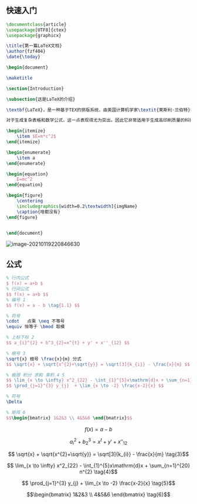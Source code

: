 <!-- 
title: LaTeX
sort: 
--> 

## 快速入门

```latex
\documentclass{article}
\usepackage[UTF8]{ctex}
\usepackage{graphicx}

\title{第一篇LaTeX文档}
\author{fzf404}
\date{\today}

\begin{document}

\maketitle

\section{Introduction}

\subsection{这是LaTeX的介绍}

\textbf{LaTeX}，是一种基于ΤΕΧ的排版系统，由美国计算机学家\textit{莱斯利·兰伯特}在\underline{20世纪80年代初期}开发，利用这种格式，即使使用者没有排版和程序设计的知识也可以充分发挥由TeX所提供的强大功能。

对于生成复杂表格和数学公式，这一点表现得尤为突出。因此它非常适用于生成高印刷质量的科技和数学类文档。

\begin{itemize}
    \item $E=m*c^2$
\end{itemize}

\begin{enumerate}
    \item a
\end{enumerate}

\begin{equation}
    E=mc^2
\end{equation}

\begin{figure}
    \centering
    \includegraphics[width=0.2\textwidth]{imgName}
    \caption{啥都没有}
\end{figure}


\end{document}
```

![image-20210119220846630](https://gitee.com/nmdfzf404/Image-hosting/raw/master/2021/image-20210119220846630.png)

## 公式

```latex
% 行内公式
$ f(x) = a+b $
% 行间公式
$$ f(x) = a+b $$
% 编号 1
$$ f(x) = a - b \tag{1.1} $$

% 符号
\cdot	点乘 \neq 不等号 
\equiv 恒等于 \bmod 取模

% 上标下标 2
$$ a_{i}^{2} + b^3_{2}=x^{t} + y' + x''_{12} $$

% 根号 3
\sqrt{x} 根号 \frac{x}{m} 分式
$$ \sqrt{x} + \sqrt{x^{2}+\sqrt{y}} = \sqrt[3]{k_{i}} - \frac{x}{m} $$

% 极限 积分 求和 乘积 4 5
$$ \lim_{x \to \infty} x^2_{22} - \int_{1}^{5}x\mathrm{d}x + \sum_{n=1}^{20} n^{2} $$
$$ \prod_{j=1}^{3} y_{j}  + \lim_{x \to -2} \frac{x-2}{x} $$

% 符号
\Delta

% 矩阵 6
$$\begin{bmatrix} 1&2&3 \\ 4&5&6 \end{bmatrix}$$
```

$$ f(x) = a - b \tag{1}$$

$$  a_{i}^{2} + b^3_{2}=x^{t} + y' + x''_{12} \tag{2}$$

$$ \sqrt{x} + \sqrt{x^{2}+\sqrt{y}} = \sqrt[3]{k_{i}} - \frac{x}{m} \tag{3}$$

$$ \lim_{x \to \infty} x^2_{22} - \int_{1}^{5}x\mathrm{d}x + \sum_{n=1}^{20} n^{2} \tag{4}$$

$$ \prod_{j=1}^{3} y_{j}  + \lim_{x \to -2} \frac{x-2}{x} \tag{5}$$

$$\begin{bmatrix} 1&2&3 \\ 4&5&6 \end{bmatrix} \tag{6}$$
